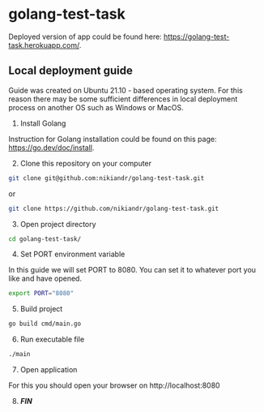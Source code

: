 # golang-test-task

Deployed version of app could be found here: https://golang-test-task.herokuapp.com/.

## Local deployment guide

Guide was created on Ubuntu 21.10 - based operating system. For this reason there may be some sufficient differences in local deployment process on another OS such as Windows or MacOS.

1. Install Golang

Instruction for Golang installation could be found on this page: https://go.dev/doc/install.

2. Clone this repository on your computer

```bash
git clone git@github.com:nikiandr/golang-test-task.git
```
or 
```bash
git clone https://github.com/nikiandr/golang-test-task.git
```

3. Open project directory 

```bash
cd golang-test-task/
```

4. Set PORT environment variable

In this guide we will set PORT to 8080. You can set it to whatever port you like and have opened.

```bash
export PORT="8080"
```

5. Build project

```bash
go build cmd/main.go
```

6. Run executable file

```bash
./main
```

7. Open application

For this you should open your browser on http://localhost:8080

8. ***FIN***